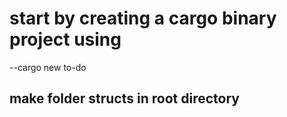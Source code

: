 <!-- A simple project to implement and solidify rust knowledge -->
# start by creating a cargo binary project using 
--cargo new to-do
 <h2>make folder structs in root directory</h2>